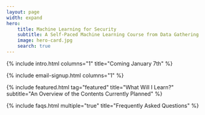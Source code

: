 ```yaml
---
layout: page
width: expand
hero:
    title: Machine Learning for Security
    subtitle: A Self-Paced Machine Learning Course from Data Gathering to Implementation in Python.
    image: hero-card.jpg
    search: true
---
```


{% include intro.html columns="1" title="Coming January 7th" %}

{% include email-signup.html columns="1" %}

{% include featured.html tag="featured" title="What Will I Learn?" subtitle="An Overview of the Contents Currently Planned" %}

{% include faqs.html multiple="true" title="Frequently Asked Questions" %}
